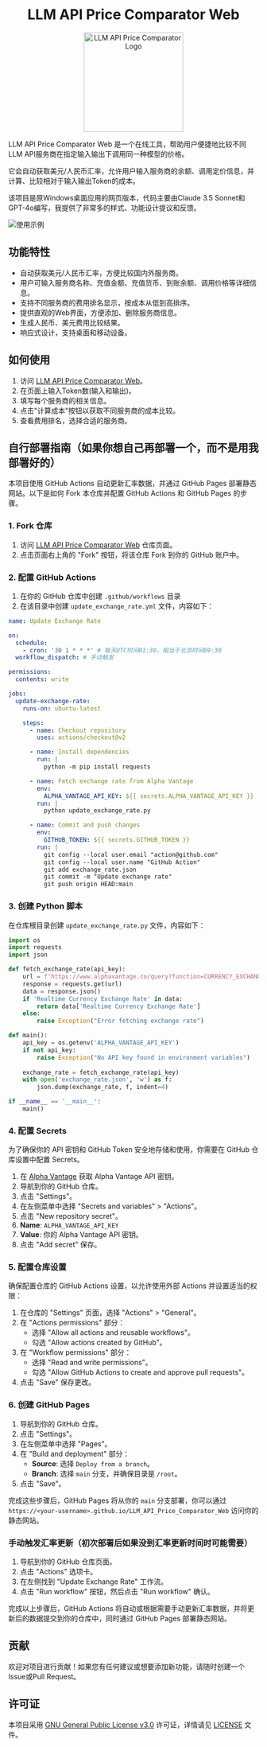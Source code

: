 <h1 align="center">LLM API Price Comparator Web</h1>

<p align="center">
  <img src="LLM_API_Price_Comparator.png" alt="LLM API Price Comparator Logo" width="200"/>
</p>

LLM API Price Comparator Web 是一个在线工具，帮助用户便捷地比较不同LLM API服务商在指定输入输出下调用同一种模型的价格。

它会自动获取美元/人民币汇率，允许用户输入服务商的余额、调用定价信息，并计算、比较相对于输入输出Token的成本。

该项目是原Windows桌面应用的网页版本，代码主要由Claude 3.5 Sonnet和GPT-4o编写，我提供了非常多的样式、功能设计提议和反馈。

![使用示例](使用示例.png)

## 功能特性

- 自动获取美元/人民币汇率，方便比较国内外服务商。
- 用户可输入服务商名称、充值金额、充值货币、到账余额、调用价格等详细信息。
- 支持不同服务商的费用排名显示，按成本从低到高排序。
- 提供直观的Web界面，方便添加、删除服务商信息。
- 生成人民币、美元费用比较结果。
- 响应式设计，支持桌面和移动设备。

## 如何使用

1. 访问 [LLM API Price Comparator Web](https://cooksleep.github.io/LLM_API_Price_Comparator_Web/)。
2. 在页面上输入Token数(输入和输出)。
3. 填写每个服务商的相关信息。
4. 点击"计算成本"按钮以获取不同服务商的成本比较。
5. 查看费用排名，选择合适的服务商。


## 自行部署指南（如果你想自己再部署一个，而不是用我部署好的）

本项目使用 GitHub Actions 自动更新汇率数据，并通过 GitHub Pages 部署静态网站。以下是如何 Fork 本仓库并配置 GitHub Actions 和 GitHub Pages 的步骤。

### 1. Fork 仓库

1. 访问 [LLM API Price Comparator Web](https://github.com/CookSleep/LLM_API_Price_Comparator_Web) 仓库页面。
2. 点击页面右上角的 "Fork" 按钮，将该仓库 Fork 到你的 GitHub 账户中。

### 2. 配置 GitHub Actions

1. 在你的 GitHub 仓库中创建 `.github/workflows` 目录
2. 在该目录中创建 `update_exchange_rate.yml` 文件，内容如下：

```yaml
name: Update Exchange Rate

on:
  schedule:
    - cron: '30 1 * * *' # 每天UTC时间01:30，相当于北京时间09:30
  workflow_dispatch: # 手动触发

permissions:
  contents: write

jobs:
  update-exchange-rate:
    runs-on: ubuntu-latest

    steps:
      - name: Checkout repository
        uses: actions/checkout@v2

      - name: Install dependencies
        run: |
          python -m pip install requests

      - name: Fetch exchange rate from Alpha Vantage
        env:
          ALPHA_VANTAGE_API_KEY: ${{ secrets.ALPHA_VANTAGE_API_KEY }}
        run: |
          python update_exchange_rate.py

      - name: Commit and push changes
        env:
          GITHUB_TOKEN: ${{ secrets.GITHUB_TOKEN }}
        run: |
          git config --local user.email "action@github.com"
          git config --local user.name "GitHub Action"
          git add exchange_rate.json
          git commit -m "Update exchange rate"
          git push origin HEAD:main
```

### 3. 创建 Python 脚本

在仓库根目录创建 `update_exchange_rate.py` 文件，内容如下：

```python
import os
import requests
import json

def fetch_exchange_rate(api_key):
    url = f'https://www.alphavantage.co/query?function=CURRENCY_EXCHANGE_RATE&from_currency=USD&to_currency=CNY&apikey={api_key}'
    response = requests.get(url)
    data = response.json()
    if 'Realtime Currency Exchange Rate' in data:
        return data['Realtime Currency Exchange Rate']
    else:
        raise Exception("Error fetching exchange rate")

def main():
    api_key = os.getenv('ALPHA_VANTAGE_API_KEY')
    if not api_key:
        raise Exception("No API key found in environment variables")
    
    exchange_rate = fetch_exchange_rate(api_key)
    with open('exchange_rate.json', 'w') as f:
        json.dump(exchange_rate, f, indent=4)

if __name__ == '__main__':
    main()
```

### 4. 配置 Secrets

为了确保你的 API 密钥和 GitHub Token 安全地存储和使用，你需要在 GitHub 仓库设置中配置 Secrets。

1. 在 [Alpha Vantage](https://www.alphavantage.co/) 获取 Alpha Vantage API 密钥。
2. 导航到你的 GitHub 仓库。
3. 点击 "Settings"。
4. 在左侧菜单中选择 "Secrets and variables" > "Actions"。
5. 点击 "New repository secret"。
6. **Name**: `ALPHA_VANTAGE_API_KEY`
7. **Value**: 你的 Alpha Vantage API 密钥。
8. 点击 "Add secret" 保存。

### 5. 配置仓库设置

确保配置仓库的 GitHub Actions 设置，以允许使用外部 Actions 并设置适当的权限：

1. 在仓库的 "Settings" 页面，选择 "Actions" > "General"。
2. 在 "Actions permissions" 部分：
   - 选择 "Allow all actions and reusable workflows"。
   - 勾选 "Allow actions created by GitHub"。
3. 在 "Workflow permissions" 部分：
   - 选择 "Read and write permissions"。
   - 勾选 "Allow GitHub Actions to create and approve pull requests"。
4. 点击 "Save" 保存更改。

### 6. 创建 GitHub Pages

1. 导航到你的 GitHub 仓库。
2. 点击 "Settings"。
3. 在左侧菜单中选择 "Pages"。
4. 在 "Build and deployment" 部分：
   - **Source**: 选择 `Deploy from a branch`。
   - **Branch**: 选择 `main` 分支，并确保目录是 `/root`。
5. 点击 "Save"。

完成这些步骤后，GitHub Pages 将从你的 `main` 分支部署，你可以通过 `https://<your-username>.github.io/LLM_API_Price_Comparator_Web` 访问你的静态网站。

### 手动触发汇率更新（初次部署后如果没到汇率更新时间时可能需要）

1. 导航到你的 GitHub 仓库页面。
2. 点击 "Actions" 选项卡。
3. 在左侧找到 "Update Exchange Rate" 工作流。
4. 点击 "Run workflow" 按钮，然后点击 "Run workflow" 确认。

完成以上步骤后，GitHub Actions 将自动或根据需要手动更新汇率数据，并将更新后的数据提交到你的仓库中，同时通过 GitHub Pages 部署静态网站。

## 贡献

欢迎对项目进行贡献！如果您有任何建议或想要添加新功能，请随时创建一个Issue或Pull Request。

## 许可证

本项目采用 [GNU General Public License v3.0](https://www.gnu.org/licenses/gpl-3.0.html) 许可证，详情请见 [LICENSE](LICENSE) 文件。
